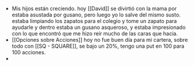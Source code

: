 - Mis hijos están creciendo. hoy [[David]] se divirtió con la mama por estaba asustada por gusano, pero luego yo lo salve del mismo susto.  estaba limpiando los zapatos para el colegio y tome un zapato para ayudarle y dentro estaba un gusano asqueroso, y estaba impresionado con lo que encontró que me hizo reír mucho de las caras que hacia.
- [[Opciones sobre Acciones]] hoy no fue buen día para mi cartera, sobre todo con [[SQ - SQUARE]], se bajo un 20%, tengo una put en 100 para 100 acciones.
-